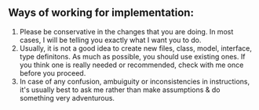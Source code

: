 ## Ways of working for implementation:
1. Please be conservative in the changes that you are doing. In most cases, I will be telling you exactly what I want you to do.
2. Usually, it is not a good idea to create new files, class, model, interface, type definitons. As much as possible, you should use existing ones. If you think one is really needed or recommended, check with me once before you proceed.
3. In case of any confusion, ambuiguity or inconsistencies in instructions, it's usually best to ask me rather than make assumptions & do something very adventurous.
